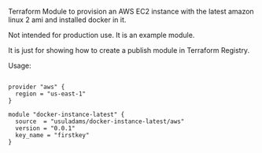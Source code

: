 Terraform Module to provision an AWS EC2 instance with the latest amazon linux 2 ami and installed docker in it.

Not intended for production use. It is an example module.

It is just for showing how to create a publish module in Terraform Registry.

Usage:

```hcl

provider "aws" {
  region = "us-east-1"
}

module "docker-instance-latest" {
  source  = "usuladams/docker-instance-latest/aws"
  version = "0.0.1"
  key_name = "firstkey"
}
```